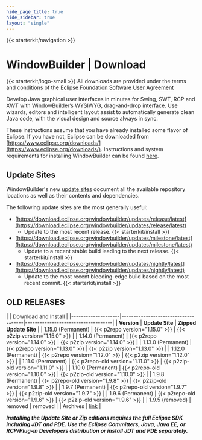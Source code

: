 ```yaml
---
hide_page_title: true
hide_sidebar: true
layout: "single"
---
```


{{< starterkit/navigation >}}

# WindowBuilder | Download

{{< starterkit/logo-small >}}
All downloads are provided under the terms and conditions of the [Eclipse Foundation Software User Agreement](/legal/epl/notice.php)

Develop Java graphical user interfaces in minutes for Swing, SWT, RCP and XWT with WindowBuilder&rsquo;s 
WYSIWYG, drag-and-drop interface. Use wizards, editors and intelligent layout assist to automatically generate 
clean Java code, with the visual design and source always in sync.

These instructions assume that you have already installed some flavor of Eclipse. If you have not, Eclipse 
can be downloaded from [https://www.eclipse.org/downloads/](https://www.eclipse.org/downloads/). 
Instructions and system requirements for installing WindowBuilder can be found 
[here](https://help.eclipse.org/index.jsp?topic=/org.eclipse.wb.doc.user/html/installation/index.html).

## Update Sites

WindowBuilder's new [update sites](https://download.eclipse.org/windowbuilder/updates/) document all the available repository locations as well as their contents and dependencies.

The following update sites are the most generally useful:
- [https://download.eclipse.org/windowbuilder/updates/release/latest](https://download.eclipse.org/windowbuilder/updates/release/latest)
  - Update to the most recent release. {{< starterkit/install >}}
- [https://download.eclipse.org/windowbuilder/updates/milestone/latest](https://download.eclipse.org/windowbuilder/updates/milestone/latest)
  - Update to a recent stable build leading to the next release. {{< starterkit/install >}}
- [https://download.eclipse.org/windowbuilder/updates/nightly/latest](https://download.eclipse.org/windowbuilder/updates/nightly/latest)
  - Update to the most recent bleeding-edge build based on the most recent commit. {{< starterkit/install >}}

## OLD RELEASES

|                    | Download and Install                                                     |
|--------------------|-------------------------------------|------------------------------------|
| **Version**        | **Update Site**                     | **Zipped Update Site**             |
| 1.15.0 (Permanent) | {{< p2repo version="1.15.0" >}}     | {{< p2zip version="1.15.0" >}}     |
| 1.14.0 (Permanent) | {{< p2repo version="1.14.0" >}}     | {{< p2zip version="1.14.0" >}}     |
| 1.13.0 (Permanent) | {{< p2repo version="1.13.0" >}}     | {{< p2zip version="1.13.0" >}}     |
| 1.12.0 (Permanent) | {{< p2repo version="1.12.0" >}}     | {{< p2zip version="1.12.0" >}}     |
| 1.11.0 (Permanent) | {{< p2repo-old version="1.11.0" >}} | {{< p2zip-old version="1.11.0" >}} |
| 1.10.0 (Permanent) | {{< p2repo-old version="1.10.0" >}} | {{< p2zip-old version="1.10.0" >}} |
| 1.9.8 (Permanent)  | {{< p2repo-old version="1.9.8" >}}  | {{< p2zip-old version="1.9.8" >}}  |
| 1.9.7 (Permanent)  | {{< p2repo-old version="1.9.7" >}}  | {{< p2zip-old version="1.9.7" >}}  |
| 1.9.6 (Permanent)  | {{< p2repo-old version="1.9.6" >}}  | {{< p2zip-old version="1.9.6" >}}  |
| 1.9.5 (removed)    | removed                             | removed                            |
| Archives           | [link](https://archive.eclipse.org/windowbuilder/)                       |


_**Installing the Update Site or Zip editions requires the full Eclipse SDK including JDT and PDE. 
Use the Eclipse Committers, Java, Java EE, or RCP/Plug-in Developers distribution or install JDT and PDE separately.**_
